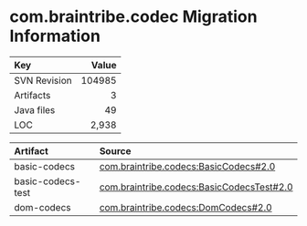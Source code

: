 # com.braintribe.codec Migration Information

| Key | Value |
| :------------- | ----: |
| SVN Revision   | 104985  | 
| Artifacts   | 3  | 
| Java files | 49 | 
| LOC | 2,938 | 



| Artifact      | Source | 
| :------------- | :----- |
| basic-codecs | [com.braintribe.codecs:BasicCodecs#2.0](https://svn.braintribe.com/repo/master/Development/artifacts/com/braintribe/codecs/BasicCodecs/2.0) |
| basic-codecs-test | [com.braintribe.codecs:BasicCodecsTest#2.0](https://svn.braintribe.com/repo/master/Development/artifacts/com/braintribe/codecs/BasicCodecsTest/2.0) |
| dom-codecs | [com.braintribe.codecs:DomCodecs#2.0](https://svn.braintribe.com/repo/master/Development/artifacts/com/braintribe/codecs/DomCodecs/2.0) |
